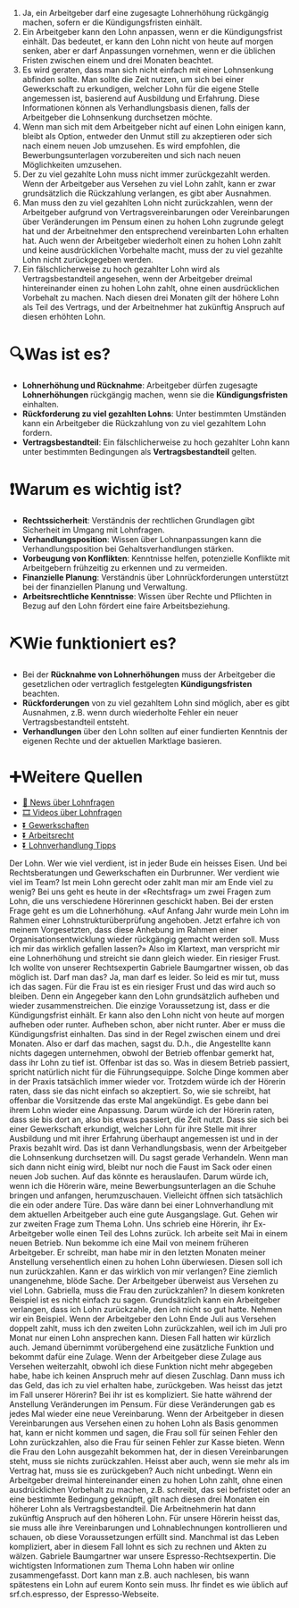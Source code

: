 1. Ja, ein Arbeitgeber darf eine zugesagte Lohnerhöhung rückgängig machen, sofern er die Kündigungsfristen einhält.
2. Ein Arbeitgeber kann den Lohn anpassen, wenn er die Kündigungsfrist einhält. Das bedeutet, er kann den Lohn nicht von heute auf morgen senken, aber er darf Anpassungen vornehmen, wenn er die üblichen Fristen zwischen einem und drei Monaten beachtet.
3. Es wird geraten, dass man sich nicht einfach mit einer Lohnsenkung abfinden sollte. Man sollte die Zeit nutzen, um sich bei einer Gewerkschaft zu erkundigen, welcher Lohn für die eigene Stelle angemessen ist, basierend auf Ausbildung und Erfahrung. Diese Informationen können als Verhandlungsbasis dienen, falls der Arbeitgeber die Lohnsenkung durchsetzen möchte.
4. Wenn man sich mit dem Arbeitgeber nicht auf einen Lohn einigen kann, bleibt als Option, entweder den Unmut still zu akzeptieren oder sich nach einem neuen Job umzusehen. Es wird empfohlen, die Bewerbungsunterlagen vorzubereiten und sich nach neuen Möglichkeiten umzusehen.
5. Der zu viel gezahlte Lohn muss nicht immer zurückgezahlt werden. Wenn der Arbeitgeber aus Versehen zu viel Lohn zahlt, kann er zwar grundsätzlich die Rückzahlung verlangen, es gibt aber Ausnahmen.
6. Man muss den zu viel gezahlten Lohn nicht zurückzahlen, wenn der Arbeitgeber aufgrund von Vertragsvereinbarungen oder Vereinbarungen über Veränderungen im Pensum einen zu hohen Lohn zugrunde gelegt hat und der Arbeitnehmer den entsprechend vereinbarten Lohn erhalten hat. Auch wenn der Arbeitgeber wiederholt einen zu hohen Lohn zahlt und keine ausdrücklichen Vorbehalte macht, muss der zu viel gezahlte Lohn nicht zurückgegeben werden.
7. Ein fälschlicherweise zu hoch gezahlter Lohn wird als Vertragsbestandteil angesehen, wenn der Arbeitgeber dreimal hintereinander einen zu hohen Lohn zahlt, ohne einen ausdrücklichen Vorbehalt zu machen. Nach diesen drei Monaten gilt der höhere Lohn als Teil des Vertrags, und der Arbeitnehmer hat zukünftig Anspruch auf diesen erhöhten Lohn.

# 🔍Was ist es?
- **Lohnerhöhung und Rücknahme**: Arbeitgeber dürfen zugesagte **Lohnerhöhungen** rückgängig machen, wenn sie die **Kündigungsfristen** einhalten.
- **Rückforderung zu viel gezahlten Lohns**: Unter bestimmten Umständen kann ein Arbeitgeber die Rückzahlung von zu viel gezahltem Lohn fordern.
- **Vertragsbestandteil**: Ein fälschlicherweise zu hoch gezahlter Lohn kann unter bestimmten Bedingungen als **Vertragsbestandteil** gelten.

# ❗Warum es wichtig ist?
- **Rechtssicherheit**: Verständnis der rechtlichen Grundlagen gibt Sicherheit im Umgang mit Lohnfragen.
- **Verhandlungsposition**: Wissen über Lohnanpassungen kann die Verhandlungsposition bei Gehaltsverhandlungen stärken.
- **Vorbeugung von Konflikten**: Kenntnisse helfen, potenzielle Konflikte mit Arbeitgebern frühzeitig zu erkennen und zu vermeiden.
- **Finanzielle Planung**: Verständnis über Lohnrückforderungen unterstützt bei der finanziellen Planung und Verwaltung.
- **Arbeitsrechtliche Kenntnisse**: Wissen über Rechte und Pflichten in Bezug auf den Lohn fördert eine faire Arbeitsbeziehung.

# ⛏Wie funktioniert es?
- Bei der **Rücknahme von Lohnerhöhungen** muss der Arbeitgeber die gesetzlichen oder vertraglich festgelegten **Kündigungsfristen** beachten.
- **Rückforderungen** von zu viel gezahltem Lohn sind möglich, aber es gibt Ausnahmen, z.B. wenn durch wiederholte Fehler ein neuer Vertragsbestandteil entsteht.
- **Verhandlungen** über den Lohn sollten auf einer fundierten Kenntnis der eigenen Rechte und der aktuellen Marktlage basieren.

# ➕Weitere Quellen
- [📄 News über Lohnfragen](https://www.google.com/search?q=Lohnfragen&tbm=nws)
- [🎞 Videos über Lohnfragen](https://www.google.com/search?q=Lohnfragen&tbm=vid)
- [⏬ Gewerkschaften](https://www.google.com/search?q=Gewerkschaften)
- [⏬ Arbeitsrecht](https://www.google.com/search?q=Arbeitsrecht)
- [⏬ Lohnverhandlung Tipps](https://www.google.com/search?q=Lohnverhandlung+Tipps)

Der Lohn. Wer wie viel verdient, ist in jeder Bude ein heisses Eisen. Und bei Rechtsberatungen und Gewerkschaften ein Durbrunner. Wer verdient wie viel im Team? Ist mein Lohn gerecht oder zahlt man mir am Ende viel zu wenig? Bei uns geht es heute in der «Rechtsfrag» um zwei Fragen zum Lohn, die uns verschiedene Hörerinnen geschickt haben. Bei der ersten Frage geht es um die Lohnerhöhung. «Auf Anfang Jahr wurde mein Lohn im Rahmen einer Lohnstrukturüberprüfung angehoben. Jetzt erfahre ich von meinem Vorgesetzten, dass diese Anhebung im Rahmen einer Organisationsentwicklung wieder rückgängig gemacht werden soll. Muss ich mir das wirklich gefallen lassen?» Also im Klartext, man verspricht mir eine Lohnerhöhung und streicht sie dann gleich wieder. Ein riesiger Frust. Ich wollte von unserer Rechtsexpertin Gabriele Baumgartner wissen, ob das möglich ist. Darf man das? Ja, man darf es leider. So leid es mir tut, muss ich das sagen. Für die Frau ist es ein riesiger Frust und das wird auch so bleiben. Denn ein Angegeber kann den Lohn grundsätzlich aufheben und wieder zusammenstreichen. Die einzige Voraussetzung ist, dass er die Kündigungsfrist einhält. Er kann also den Lohn nicht von heute auf morgen aufheben oder runter. Aufheben schon, aber nicht runter. Aber er muss die Kündigungsfrist einhalten. Das sind in der Regel zwischen einem und drei Monaten. Also er darf das machen, sagst du. D.h., die Angestellte kann nichts dagegen unternehmen, obwohl der Betrieb offenbar gemerkt hat, dass ihr Lohn zu tief ist. Offenbar ist das so. Was in diesem Betrieb passiert, spricht natürlich nicht für die Führungsequippe. Solche Dinge kommen aber in der Praxis tatsächlich immer wieder vor. Trotzdem würde ich der Hörerin raten, dass sie das nicht einfach so akzeptiert. So, wie sie schreibt, hat offenbar die Vorsitzende das erste Mal angekündigt. Es gebe dann bei ihrem Lohn wieder eine Anpassung. Darum würde ich der Hörerin raten, dass sie bis dort an, also bis etwas passiert, die Zeit nutzt. Dass sie sich bei einer Gewerkschaft erkundigt, welcher Lohn für ihre Stelle mit ihrer Ausbildung und mit ihrer Erfahrung überhaupt angemessen ist und in der Praxis bezahlt wird. Das ist dann Verhandlungsbasis, wenn der Arbeitgeber die Lohnsenkung durchsetzen will. Du sagst gerade Verhandeln. Wenn man sich dann nicht einig wird, bleibt nur noch die Faust im Sack oder einen neuen Job suchen. Auf das könnte es herauslaufen. Darum würde ich, wenn ich die Hörerin wäre, meine Bewerbungsunterlagen an die Schuhe bringen und anfangen, herumzuschauen. Vielleicht öffnen sich tatsächlich die ein oder andere Türe. Das wäre dann bei einer Lohnverhandlung mit dem aktuellen Arbeitgeber auch eine gute Ausgangslage. Gut. Gehen wir zur zweiten Frage zum Thema Lohn. Uns schrieb eine Hörerin, ihr Ex-Arbeitgeber wolle einen Teil des Lohns zurück. Ich arbeite seit Mai in einem neuen Betrieb. Nun bekomme ich eine Mail von meinem früheren Arbeitgeber. Er schreibt, man habe mir in den letzten Monaten meiner Anstellung versehentlich einen zu hohen Lohn überwiesen. Diesen soll ich nun zurückzahlen. Kann er das wirklich von mir verlangen? Eine ziemlich unangenehme, blöde Sache. Der Arbeitgeber überweist aus Versehen zu viel Lohn. Gabriella, muss die Frau den zurückzahlen? In diesem konkreten Beispiel ist es nicht einfach zu sagen. Grundsätzlich kann ein Arbeitgeber verlangen, dass ich Lohn zurückzahle, den ich nicht so gut hatte. Nehmen wir ein Beispiel. Wenn der Arbeitgeber den Lohn Ende Juli aus Versehen doppelt zahlt, muss ich den zweiten Lohn zurückzahlen, weil ich im Juli pro Monat nur einen Lohn ansprechen kann. Diesen Fall hatten wir kürzlich auch. Jemand übernimmt vorübergehend eine zusätzliche Funktion und bekommt dafür eine Zulage. Wenn der Arbeitgeber diese Zulage aus Versehen weiterzahlt, obwohl ich diese Funktion nicht mehr abgegeben habe, habe ich keinen Anspruch mehr auf diesen Zuschlag. Dann muss ich das Geld, das ich zu viel erhalten habe, zurückgeben. Was heisst das jetzt im Fall unserer Hörerin? Bei ihr ist es kompliziert. Sie hatte während der Anstellung Veränderungen im Pensum. Für diese Veränderungen gab es jedes Mal wieder eine neue Vereinbarung. Wenn der Arbeitgeber in diesen Vereinbarungen aus Versehen einen zu hohen Lohn als Basis genommen hat, kann er nicht kommen und sagen, die Frau soll für seinen Fehler den Lohn zurückzahlen, also die Frau für seinen Fehler zur Kasse bieten. Wenn die Frau den Lohn ausgezahlt bekommen hat, der in diesen Vereinbarungen steht, muss sie nichts zurückzahlen. Heisst aber auch, wenn sie mehr als im Vertrag hat, muss sie es zurückgeben? Auch nicht unbedingt. Wenn ein Arbeitgeber dreimal hintereinander einen zu hohen Lohn zahlt, ohne einen ausdrücklichen Vorbehalt zu machen, z.B. schreibt, das sei befristet oder an eine bestimmte Bedingung geknüpft, gilt nach diesen drei Monaten ein höherer Lohn als Vertragsbestandteil. Die Arbeitnehmerin hat dann zukünftig Anspruch auf den höheren Lohn. Für unsere Hörerin heisst das, sie muss alle ihre Vereinbarungen und Lohnablechnungen kontrollieren und schauen, ob diese Voraussetzungen erfüllt sind. Manchmal ist das Leben kompliziert, aber in diesem Fall lohnt es sich zu rechnen und Akten zu wälzen. Gabriele Baumgartner war unsere Espresso-Rechtsexpertin. Die wichtigsten Informationen zum Thema Lohn haben wir online zusammengefasst. Dort kann man z.B. auch nachlesen, bis wann spätestens ein Lohn auf eurem Konto sein muss. Ihr findet es wie üblich auf srf.ch.espresso, der Espresso-Webseite.